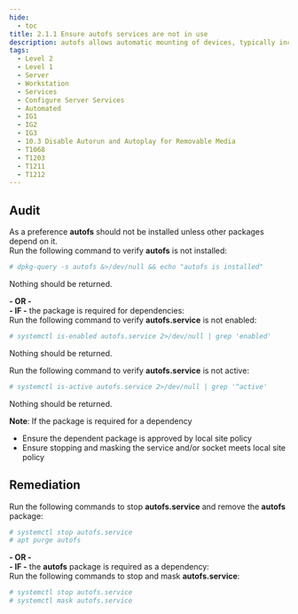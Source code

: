```yaml
---
hide:
  - toc
title: 2.1.1 Ensure autofs services are not in use
description: autofs allows automatic mounting of devices, typically including CD/DVDs and USB drives.
tags:
  - Level 2
  - Level 1
  - Server
  - Workstation
  - Services
  - Configure Server Services
  - Automated
  - IG1
  - IG2
  - IG3
  - 10.3 Disable Autorun and Autoplay for Removable Media
  - T1068
  - T1203
  - T1211
  - T1212
---
```


## Audit
As a preference **autofs** should not be installed unless other packages depend on it.  
Run the following command to verify **autofs** is not installed:
```bash
# dpkg-query -s autofs &>/dev/null && echo "autofs is installed"
```
Nothing should be returned.

**- OR -**  
**- IF -** the package is required for dependencies:  
Run the following command to verify **autofs.service** is not enabled:
```bash
# systemctl is-enabled autofs.service 2>/dev/null | grep 'enabled'
```
Nothing should be returned.

Run the following command to verify **autofs.service** is not active:
```bash
# systemctl is-active autofs.service 2>/dev/null | grep '^active'
```
Nothing should be returned.

**Note**: If the package is required for a dependency  

- Ensure the dependent package is approved by local site policy
- Ensure stopping and masking the service and/or socket meets local site policy

## Remediation
Run the following commands to stop **autofs.service** and remove the **autofs** package:
```bash
# systemctl stop autofs.service
# apt purge autofs
```

**- OR -**  
**- IF -** the **autofs** package is required as a dependency:  
Run the following commands to stop and mask **autofs.service**:
```bash
# systemctl stop autofs.service
# systemctl mask autofs.service
```
